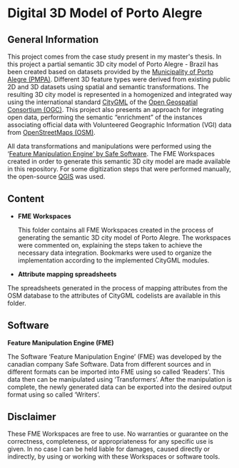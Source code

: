 # Digital 3D Model of Porto Alegre
## General Information
This project comes from the case study present in my master's thesis. In this project a partial semantic 3D city model of Porto Alegre - Brazil has been created based on datasets provided by the [Municipality of Porto Alegre (PMPA)](http://www2.portoalegre.rs.gov.br/spm/default.php?p_secao=310). Different 3D feature types were derived from existing public 2D and 3D datasets using spatial and semantic transformations. The resulting 3D city model is represented in a homogenized and integrated way using the international standard [CityGML](https://www.citygml.org/) of the [Open Geospatial Consortium (OGC)](http://www.opengeospatial.org/). This project also presents an approach for integrating open data, performing the semantic “enrichment” of the instances associating official data with Volunteered Geographic Information (VGI) data from [OpenStreetMaps (OSM)](https://www.openstreetmap.org/).

All data transformations and manipulations were performed using the ‘[Feature Manipulation Engine’ by Safe Software](https://www.safe.com/). The FME Workspaces created in order to generate this semantic 3D city model are made available in this repository. For some digitization steps that
were performed manually, the open-source [QGIS](https://qgis.org/en/site/) was used.

## Content
* **FME Workspaces**
  
  This folder contains all FME Workspaces created in the process of generating the semantic 3D city model of Porto Alegre. The workspaces were commented on, explaining the steps taken to achieve the necessary data integration. Bookmarks were used to organize the implementation according to the implemented CityGML modules.
* **Attribute mapping spreadsheets**

The spreadsheets generated in the process of mapping attributes from the OSM database to the attributes of CityGML codelists are available in this folder.
 
## Software
**Feature Manipulation Engine (FME)**

The Software ‘Feature Manipulation Engine’ (FME) was developed by the canadian company Safe Software. Data from different sources and in different formats can be imported into FME using so called ‘Readers’. This data then can be manipulated using ‘Transformers’. After the manipulation is complete, the newly generated data can be exported into the desired output format using so called ‘Writers’.


## Disclaimer

These FME Workspaces are free to use. No warranties or guarantee on the correctness, completeness, or appropriateness for any specific use is given. In no case I can be held liable for damages, caused directly or indirectly, by using or working with these Workspaces or software tools. 
